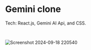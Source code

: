 # Gemini clone

<p>Tech: React.js, Gemini AI Api, and CSS.</p>
</br>

![Screenshot 2024-09-18 220540](https://github.com/user-attachments/assets/c9302c14-7078-408d-9087-9682fb75a589)
